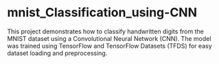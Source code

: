 # mnist_Classification_using-CNN
This project demonstrates how to classify handwritten digits from the MNIST dataset using a Convolutional Neural Network (CNN). The model was trained using TensorFlow and TensorFlow Datasets (TFDS) for easy dataset loading and preprocessing.
